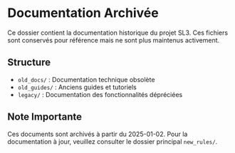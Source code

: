 # Documentation Archivée

Ce dossier contient la documentation historique du projet SL3. Ces fichiers sont conservés pour référence mais ne sont plus maintenus activement.

## Structure
- `old_docs/` : Documentation technique obsolète
- `old_guides/` : Anciens guides et tutoriels
- `legacy/` : Documentation des fonctionnalités dépréciées

## Note Importante
Ces documents sont archivés à partir du 2025-01-02. Pour la documentation à jour, veuillez consulter le dossier principal `new_rules/`.
